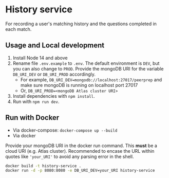 # History service
For recording a user's matching history and the questions completed in each match.

## Usage and Local development
1. Install Node 14 and above
2. Rename file `.env.example` to `.env`. The default environment is `DEV`, but you can also change to `PROD`. Provide the mongoDB URI for the variable `DB_URI_DEV` or `DB_URI_PROD` accordingly.
    * For example, `DB_URI_DEV=mongodb://localhost:27017/peerprep` and make sure mongoDB is running on localhost port 27017
    * Or, `DB_URI_PROD=<mongoDB Atlas cluster URI>`
3. Install dependencies with `npm install`.
4. Run with `npm run dev`.

## Run with Docker
- Via docker-compose: `docker-compose up --build`
- Via docker

Provide your mongoDB URI in the docker run command. This **must** be a cloud URI (e.g. Atlas cluster). Recommended to encase the URL within quotes like `'your_URI'` to avoid any parsing error in the shell.
```bash
docker build -t history-service .
docker run -d -p 8080:8080 -e DB_URI_DEV=your_URI history-service
```
